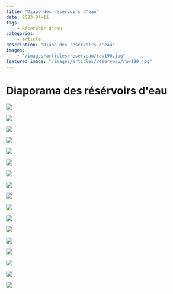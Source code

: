 ```yaml
---
title: "Diapo des résérvoirs d'eau"
date: 2023-04-11
tags: 
    - Réservoir d'eau
categories:
    - article
description: "Diapo des résérvoirs d'eau"
images:
    - "/images/articles/reserveau/raw190.jpg"
featured_image: "/images/articles/reserveau/raw190.jpg"
--- 
```

# Diaporama des résérvoirs d'eau

![](/images/articles/reserveau/DSC01439.jpg) 

![](/images/articles/reserveau/DSC01804.jpg) 

![](/images/articles/reserveau/DSC07638.jpg) 

![](/images/articles/reserveau/DSC07677.jpg) 

![](/images/articles/reserveau/DSC07678.jpg) 

![](/images/articles/reserveau/DSC07679.jpg) 

![](/images/articles/reserveau/DSC07732.jpg) 

![](/images/articles/reserveau/DSC03391.jpg) 

![](images/raw191.JPG) 

![](images/raw190.JPG) 

![](/images/articles/reserveau/DSC08160.jpg) 

![](/images/articles/reserveau/DSC08161.jpg) 

![](/images/articles/reserveau/DSC08778.jpg) 

![](/images/articles/reserveau/DSC08783.jpg) 

![](/images/articles/reserveau/DSC09152.jpg) 

![](/images/articles/reserveau/DSC09192.jpg) 

![](/images/articles/reserveau/DSC09564.jpg) 
